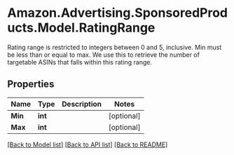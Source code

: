 # Amazon.Advertising.SponsoredProducts.Model.RatingRange
Rating range is restricted to integers between 0 and 5, inclusive. Min must be less than or equal to max. We use this to retrieve the number of targetable ASINs that falls within this rating range.

## Properties

Name | Type | Description | Notes
------------ | ------------- | ------------- | -------------
**Min** | **int** |  | [optional] 
**Max** | **int** |  | [optional] 

[[Back to Model list]](../README.md#documentation-for-models) [[Back to API list]](../README.md#documentation-for-api-endpoints) [[Back to README]](../README.md)

